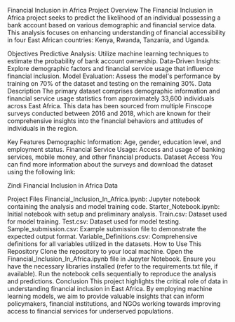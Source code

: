 Financial Inclusion in Africa
Project Overview
The Financial Inclusion in Africa project seeks to predict the likelihood of an individual possessing a bank account based on various demographic and financial service data. This analysis focuses on enhancing understanding of financial accessibility in four East African countries: Kenya, Rwanda, Tanzania, and Uganda.

Objectives
Predictive Analysis: Utilize machine learning techniques to estimate the probability of bank account ownership.
Data-Driven Insights: Explore demographic factors and financial service usage that influence financial inclusion.
Model Evaluation: Assess the model's performance by training on 70% of the dataset and testing on the remaining 30%.
Data Description
The primary dataset comprises demographic information and financial service usage statistics from approximately 33,600 individuals across East Africa. This data has been sourced from multiple Finscope surveys conducted between 2016 and 2018, which are known for their comprehensive insights into the financial behaviors and attitudes of individuals in the region.

Key Features
Demographic Information: Age, gender, education level, and employment status.
Financial Service Usage: Access and usage of banking services, mobile money, and other financial products.
Dataset Access
You can find more information about the surveys and download the dataset using the following link:

Zindi Financial Inclusion in Africa Data

Project Files
Financial_Inclusion_In_Africa.ipynb: Jupyter notebook containing the analysis and model training code.
Starter_Notebook.ipynb: Initial notebook with setup and preliminary analysis.
Train.csv: Dataset used for model training.
Test.csv: Dataset used for model testing.
Sample_submission.csv: Example submission file to demonstrate the expected output format.
Variable_Definitions.csv: Comprehensive definitions for all variables utilized in the datasets.
How to Use This Repository
Clone the repository to your local machine.
Open the Financial_Inclusion_In_Africa.ipynb file in Jupyter Notebook.
Ensure you have the necessary libraries installed (refer to the requirements.txt file, if available).
Run the notebook cells sequentially to reproduce the analysis and predictions.
Conclusion
This project highlights the critical role of data in understanding financial inclusion in East Africa. By employing machine learning models, we aim to provide valuable insights that can inform policymakers, financial institutions, and NGOs working towards improving access to financial services for underserved populations.

